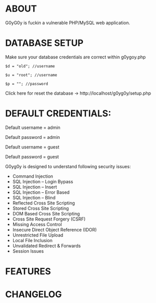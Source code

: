 ABOUT
=========================================


G0yG0y is fuckin a vulnerable PHP/MySQL web application.

DATABASE SETUP
=========================================

Make sure your database credentials are correct within g0ygoy.php

<code>$d = "old"; //username </code>

<code>$u = "root"; //username </code>

<code>$p = ""; //password</code>


Click here for reset the database -> http://localhost/g0yg0y/setup.php

DEFAULT CREDENTIALS:
=========================================

Default username = admin

Default password = admin

Default username = guest

Default password = guest


G0yg0y is designed to understand following security issues:

+ Command Injection
+ SQL Injection – Login Bypass
+ SQL Injection – Insert 
+ SQL Injection – Error Based
+ SQL Injection – Blind
+ Reflected Cross Site Scripting
+ Stored Cross Site Scripting
+ DOM Based Cross Site Scripting
+ Cross Site Request Forgery (CSRF)
+ Missing Access Control
+ Insecure Direct Object Reference (IDOR)
+ Unrestricted File Upload
+ Local File Inclusion
+ Unvalidated Redirect & Forwards
+ Session Issues


FEATURES
=========================================

CHANGELOG
=========================================




